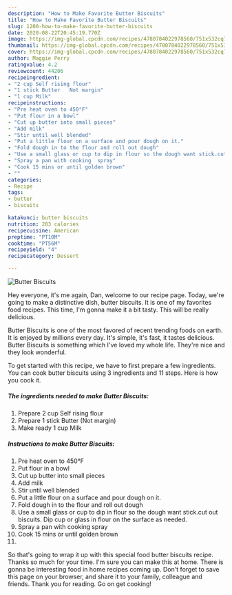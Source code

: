 ```yaml
---
description: "How to Make Favorite Butter Biscuits"
title: "How to Make Favorite Butter Biscuits"
slug: 1200-how-to-make-favorite-butter-biscuits
date: 2020-08-22T20:45:19.770Z
image: https://img-global.cpcdn.com/recipes/4780784022978560/751x532cq70/butter-biscuits-recipe-main-photo.jpg
thumbnail: https://img-global.cpcdn.com/recipes/4780784022978560/751x532cq70/butter-biscuits-recipe-main-photo.jpg
cover: https://img-global.cpcdn.com/recipes/4780784022978560/751x532cq70/butter-biscuits-recipe-main-photo.jpg
author: Maggie Perry
ratingvalue: 4.2
reviewcount: 44206
recipeingredient:
- "2 cup Self rising flour"
- "1 stick Butter   Not margin"
- "1 cup Milk"
recipeinstructions:
- "Pre heat oven to 450°F"
- "Put flour in a bowl"
- "Cut up butter into small pieces"
- "Add milk"
- "Stir until well blended"
- "Put a little flour on a surface and pour dough on it."
- "Fold dough in to the flour and roll out dough"
- "Use a small glass or cup to dip in flour so the dough want stick.cut out biscuits. Dip cup or glass in flour on the surface as needed."
- "Spray a pan with cooking  spray"
- "Cook 15 mins or until golden brown"
- ""
categories:
- Recipe
tags:
- butter
- biscuits

katakunci: butter biscuits 
nutrition: 283 calories
recipecuisine: American
preptime: "PT10M"
cooktime: "PT56M"
recipeyield: "4"
recipecategory: Dessert

---
```



![Butter Biscuits](https://img-global.cpcdn.com/recipes/4780784022978560/751x532cq70/butter-biscuits-recipe-main-photo.jpg)

Hey everyone, it's me again, Dan, welcome to our recipe page. Today, we're going to make a distinctive dish, butter biscuits. It is one of my favorites food recipes. This time, I'm gonna make it a bit tasty. This will be really delicious.

Butter Biscuits is one of the most favored of recent trending foods on earth. It is enjoyed by millions every day. It's simple, it's fast, it tastes delicious. Butter Biscuits is something which I've loved my whole life. They're nice and they look wonderful.




To get started with this recipe, we have to first prepare a few ingredients. You can cook butter biscuits using 3 ingredients and 11 steps. Here is how you cook it.

<!--inarticleads1-->

##### The ingredients needed to make Butter Biscuits:

1. Prepare 2 cup Self rising flour
1. Prepare 1 stick Butter   (Not margin)
1. Make ready 1 cup Milk




<!--inarticleads2-->

##### Instructions to make Butter Biscuits:

1. Pre heat oven to 450°F
1. Put flour in a bowl
1. Cut up butter into small pieces
1. Add milk
1. Stir until well blended
1. Put a little flour on a surface and pour dough on it.
1. Fold dough in to the flour and roll out dough
1. Use a small glass or cup to dip in flour so the dough want stick.cut out biscuits. Dip cup or glass in flour on the surface as needed.
1. Spray a pan with cooking  spray
1. Cook 15 mins or until golden brown
1. 




So that's going to wrap it up with this special food butter biscuits recipe. Thanks so much for your time. I'm sure you can make this at home. There is gonna be interesting food in home recipes coming up. Don't forget to save this page on your browser, and share it to your family, colleague and friends. Thank you for reading. Go on get cooking!

